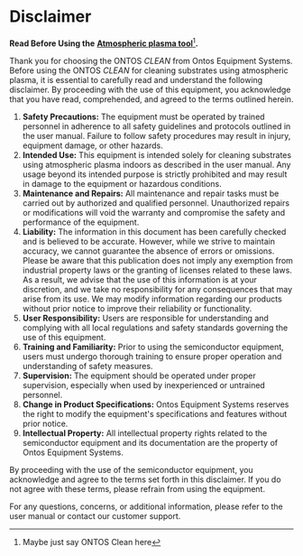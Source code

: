 # Disclaimer

**Read Before Using the** [**Atmospheric plasma tool**](#user-content-fn-1)[^1]**.**

Thank you for choosing the ONTOS _CLEAN_ from Ontos Equipment Systems. Before using the ONTOS _CLEAN_ for cleaning substrates using atmospheric plasma, it is essential to carefully read and understand the following disclaimer. By proceeding with the use of this equipment, you acknowledge that you have read, comprehended, and agreed to the terms outlined herein.

1. **Safety Precautions:** The equipment must be operated by trained personnel in adherence to all safety guidelines and protocols outlined in the user manual. Failure to follow safety procedures may result in injury, equipment damage, or other hazards.
2. **Intended Use:** This equipment is intended solely for cleaning substrates using atmospheric plasma indoors as described in the user manual. Any usage beyond its intended purpose is strictly prohibited and may result in damage to the equipment or hazardous conditions.
3. **Maintenance and Repairs:** All maintenance and repair tasks must be carried out by authorized and qualified personnel. Unauthorized repairs or modifications will void the warranty and compromise the safety and performance of the equipment.
4. **Liability:** The information in this document has been carefully checked and is believed to be accurate. However, while we strive to maintain accuracy, we cannot guarantee the absence of errors or omissions. Please be aware that this publication does not imply any exemption from industrial property laws or the granting of licenses related to these laws. As a result, we advise that the use of this information is at your discretion, and we take no responsibility for any consequences that may arise from its use. We may modify information regarding our products without prior notice to improve their reliability or functionality.
5. **User Responsibility:** Users are responsible for understanding and complying with all local regulations and safety standards governing the use of this equipment.
6. **Training and Familiarity:** Prior to using the semiconductor equipment, users must undergo thorough training to ensure proper operation and understanding of safety measures.
7. **Supervision:** The equipment should be operated under proper supervision, especially when used by inexperienced or untrained personnel.
8. **Change in Product Specifications:** Ontos Equipment Systems reserves the right to modify the equipment's specifications and features without prior notice.
9. **Intellectual Property:** All intellectual property rights related to the semiconductor equipment and its documentation are the property of Ontos Equipment Systems.

By proceeding with the use of the semiconductor equipment, you acknowledge and agree to the terms set forth in this disclaimer. If you do not agree with these terms, please refrain from using the equipment.

For any questions, concerns, or additional information, please refer to the user manual or contact our customer support.

[^1]: Maybe just say ONTOS Clean here
